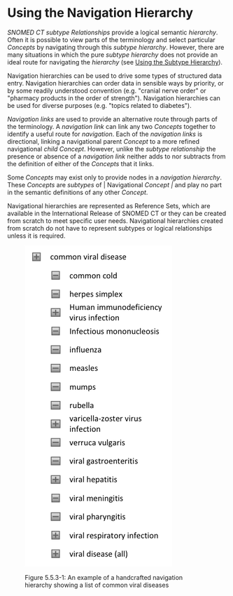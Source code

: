 # Using the Navigation Hierarchy

_SNOMED CT subtype Relationships_ provide a logical semantic _hierarchy_. Often it is possible to view parts of the terminology and select particular _Concepts_ by navigating through this _subtype hierarchy_. However, there are many situations in which the pure _subtype hierarchy_ does not provide an ideal route for navigating the _hierarchy_ (see [Using the Subtype Hierarchy](5.5.1-using-the-subtype-hierarchy.md)).

Navigation hierarchies can be used to drive some types of structured data entry. Navigation hierarchies can order data in sensible ways by priority, or by some readily understood convention (e.g. "cranial nerve order" or "pharmacy products in the order of strength"). Navigation hierarchies can be used for diverse purposes (e.g. "topics related to diabetes").

_Navigation links_ are used to provide an alternative route through parts of the terminology. A _navigation link_ can link any two _Concepts_ together to identify a useful route for _navigation_. Each of the _navigation links_ is directional, linking a navigational parent _Concept_ to a more refined navigational _child Concept_. However, unlike the _subtype relationship_ the presence or absence of a _navigation link_ neither adds to nor subtracts from the definition of either of the _Concepts_ that it links.

Some _Concepts_ may exist only to provide nodes in a _navigation hierarchy_. These _Concepts_ are _subtypes_ of | Navigational _Concept_ _|_ and play no part in the semantic definitions of any other _Concept_.

Navigational hierarchies are represented as Reference Sets, which are available in the International Release of SNOMED CT or they can be created from scratch to meet specific user needs. Navigational hierarchies created from scratch do not have to represent subtypes or logical relationships unless it is required.

<figure><img src="../../images/52170526.png" alt=""><figcaption><p>Figure 5.5.3-1: An example of a handcrafted navigation hierarchy showing a list of common viral diseases</p></figcaption></figure>
